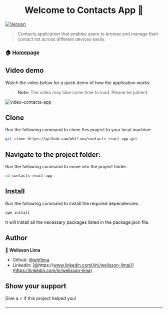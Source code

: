 <h1 align="center">Welcome to Contacts App 👋</h1>
<p>
  <a href="https://www.npmjs.com/package/contacts-app" target="_blank">
    <img alt="Version" src="https://img.shields.io/npm/v/contacts-app.svg">
  </a>
</p>

> Contacts application that enables users to browse and manage their contact list across different devices easily.

### 🏠 [Homepage](https://whflima.github.io/contacts-react-app/)

## Video demo

Watch the video below for a quick demo of how the application works:

> **Note:** The video may take some time to load. Please be patient.

![video-contacts-app](https://github.com/user-attachments/assets/f6da516a-5f50-4e6c-b815-aa0d6ee982fa)

## Clone

Run the following command to clone this project to your local machine:

```sh
git clone https://github.com/whflima/contacts-react-app.git
```

## Navigate to the project folder:

Run the following command to move into the project folder:

```sh
cd contacts-react-app
```

## Install

Run the following command to install the required dependencies:

```sh
npm install
```

It will install all the necessary packages listed in the package.json file.

## Author

👤 **Welisson Lima**

* Github: [@whflima](https://github.com/whflima)
* LinkedIn: [@https:\/\/www.linkedin.com\/in\/welisson-lima\/](https://linkedin.com/in/welisson-lima)

## Show your support

Give a ⭐️ if this project helped you!

***
